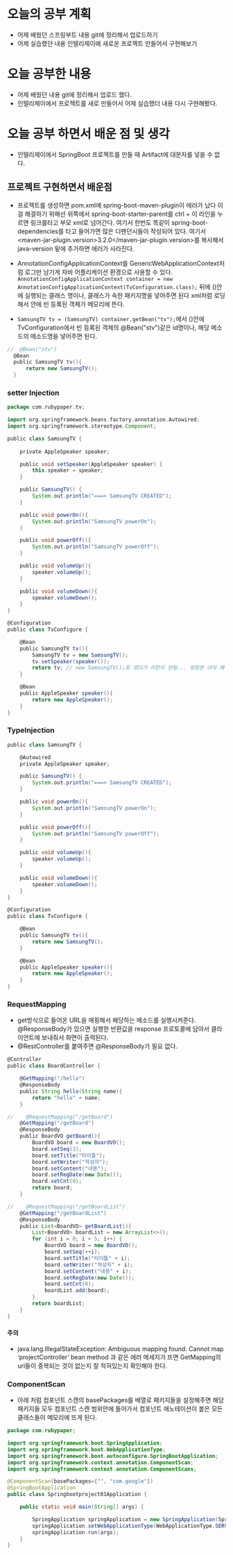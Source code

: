 # 오늘의 공부 계획
* 어제 배웠던 스프링부트 내용 git에 정리해서 업로드하기
* 어제 실습했던 내용 인텔리제이에 새로운 프로젝트 만들어서 구현해보기
# 오늘 공부한 내용
* 어제 배웠던 내용 git에 정리해서 업로드 했다.
* 인텔리제이에서 프로젝트를 새로 만들어서 어제 실습했더 내용 다시 구현해봤다.
# 오늘 공부 하면서 배운 점 및 생각
* 인텔리제이에서 SpringBoot 프로젝트를 만들 때 Artifact에 대문자를 넣을 수 없다.

## 프로젝트 구현하면서 배운점
* 프로젝트를 생성하면 pom.xml에 spring-boot-maven-plugin이 에러가 났다 이걸 해결하기 위해선 
위쪽에서 spring-boot-starter-parent를 ctrl + 이 라인을 누르면 링크를타고 부모 xml로 넘어간다.
여기서 한번도 똑같이 spring-boot-dependencies를 타고 들어가면 많은 디펜던시들이 작성되어 있다.
여기서 <maven-jar-plugin.version>3.2.0</maven-jar-plugin.version>를 복사해서 java-version 밑에 추가하면 에러가 사라진다.

*  AnnotationConfigApplicationContext를 GenericWebApplicationContext처럼 로그만 남기게 자바 어플리케이션 환경으로 사용할 수 있다.
 `AnnotationConfigApplicationContext container = new AnnotationConfigApplicationContext(TvConfiguration.class);`
 뒤에 ()안에 실행되는 클래스 명이나, 클래스가 속한 패키지명을 넣어주면 된다 xml처럼 로딩해서 안에 빈 등록된 객체가 메모리에 뜬다.
 
 * `SamsungTV tv = (SamsungTV) container.getBean("tv");`에서 ()안에 TvConfiguration에서
  빈 등록된 객체의 @Bean("stv")같은 id명이나, 해당 메소드의 메소드명을 넣어주면 된다.
  ```groovy
//  @Bean("stv")
    @Bean
    public SamsungTV tv(){
        return new SamsungTV();
    }
  ```

### setter Injection
```groovy
package com.rubypaper.tv;

import org.springframework.beans.factory.annotation.Autowired;
import org.springframework.stereotype.Component;

public class SamsungTV {
  
    private AppleSpeaker speaker;

    public void setSpeaker(AppleSpeaker speaker) {
        this.speaker = speaker;
    }

    public SamsungTV() {
        System.out.println("===> SamsungTV CREATED");
    }

    public void powerOn(){
        System.out.println("SamsungTV powerOn");
    }

    public void powerOff(){
        System.out.println("SamsungTV powerOff");
    }

    public void volumeUp(){
        speaker.volumeUp();
    }

    public void volumeDown(){
        speaker.volumeDown();
    }
}
```
```groovy
@Configuration
public class TvConfigure {

    @Bean
    public SamsungTV tv(){
        SamsungTV tv = new SamsungTV();
        tv.setSpeaker(speaker());
        return tv; // new SamsungTV();로 썼다가 리턴이 안됨... 멍청한 녀석 왜 안되냐고 찾고 있었네
    }

    @Bean
    public AppleSpeaker speaker(){
        return new AppleSpeaker();
    }
}
```

### TypeInjection
```groovy
public class SamsungTV {

    @Autowired
    private AppleSpeaker speaker;

    public SamsungTV() {
        System.out.println("===> SamsungTV CREATED");
    }

    public void powerOn(){
        System.out.println("SamsungTV powerOn");
    }

    public void powerOff(){
        System.out.println("SamsungTV powerOff");
    }

    public void volumeUp(){
        speaker.volumeUp();
    }

    public void volumeDown(){
        speaker.volumeDown();
    }
}

```
```groovy
@Configuration
public class TvConfigure {

    @Bean
    public SamsungTV tv(){
        return new SamsungTV();
    }

    @Bean
    public AppleSpeaker speaker(){
        return new AppleSpeaker();
    }
}
```

### RequestMapping
* get방식으로 들어온 URL을 매핑해서 해당하는 메소드를 실행시켜준다.
 @ResponseBody가 있으면 실행한 반환값을 response 프로토콜에 담아서 클라이언트에 보내줘서
 화면이 출력된다. 
* @RestController를 붙여주면 @ResponseBody가 필요 없다.
```groovy
@Controller
public class BoardController {

    @GetMapping("/hello")
    @ResponseBody
    public String hello(String name){
        return "hello" + name;
    }

//    @RequestMapping("/getBoard")
    @GetMapping("/getBoard")
    @ResponseBody
    public BoardVO getBoard(){
        BoardVO board = new BoardVO();
        board.setSeq(1);
        board.setTitle("타이틀");
        board.setWriter("작성자");
        board.setContent("내용");
        board.setRegDate(new Date());
        board.setCnt(0);
        return board;
    }

//    @RequestMapping("/getBoardList")
    @GetMapping("/getBoardList")
    @ResponseBody
    public List<BoardVO> getBoardList(){
        List<BoardVO> boardList = new ArrayList<>();
        for (int i = 0; i < 5; i++) {
            BoardVO board = new BoardVO();
            board.setSeq(++i);
            board.setTitle("타이틀" + i);
            board.setWriter("작성자" + i);
            board.setContent("내용" + i);
            board.setRegDate(new Date());
            board.setCnt(0);
            boardList.add(board);
        }
        return boardList;
    }
}
```
#### 주의
* java.lang.IllegalStateException: Ambiguous mapping found. Cannot map ‘projectController’ bean method 과 같은
에러 메세지가 뜨면 GetMapping의 uri들이 중복되는 것이 없는지 잘 적혀있는지 확인해야 한다.

### ComponentScan
* 아래 처럼 컴포넌트 스캔의 basePackages를 배열로 패키지들을 설정해주면 해당 패키지들 모두
컴포넌트 스캔 범위안에 들어가서 컴포넌트 애노테이션이 붙은 모든 클래스들이 메모리에 뜨게 된다.
```java
package com.rubypaper;

import org.springframework.boot.SpringApplication;
import org.springframework.boot.WebApplicationType;
import org.springframework.boot.autoconfigure.SpringBootApplication;
import org.springframework.context.annotation.ComponentScan;
import org.springframework.context.annotation.ComponentScans;

@ComponentScan(basePackages={"", "com.google"})
@SpringBootApplication
public class Springbootproject01Application {

    public static void main(String[] args) {

        SpringApplication springApplication = new SpringApplication(Springbootproject01Application.class);
        springApplication.setWebApplicationType(WebApplicationType.SERVLET);
        springApplication.run(args);
    }
}
```